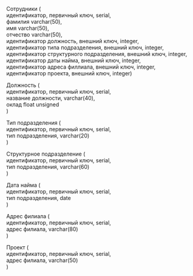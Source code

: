 Сотрудники (  
идентификатор, первичный ключ, serial,  
фамилия varchar(50),  
имя varchar(50),  
отчество varchar(50),  
идентификатор должность, внешний ключ, integer,  
идентификатор типа подразделения, внешний ключ, integer,  
идентификатор структурного подразделения, внешний ключ, integer,  
идентификатор даты найма, внешний ключ, integer,  
идентификатор адреса филлиала, внешний ключ, integer,  
идентификатор проекта, внешний ключ, integer)  
  
Должность (  
идентификатор, первичный ключ, serial,  
название должности, varchar(40),  
оклад float unsigned  
)  
  
Тип подразделения (  
идентификатор, первичный ключ, serial,  
тип подразделения, varchar(20)  
)  
  
Структурное подразделение (  
идентификатор, первичный ключ, serial,  
тип подразделения, varchar(60)  
)  
  
Дата найма (  
идентификатор, первичный ключ, serial,  
тип подразделения, date  
)  
  
Адрес филиала (  
идентификатор, первичный ключ, serial,  
адрес филиала, varchar(80)  
)  
  
Проект (  
идентификатор, первичный ключ, serial,  
адрес филиала, varchar(50)  
)  
